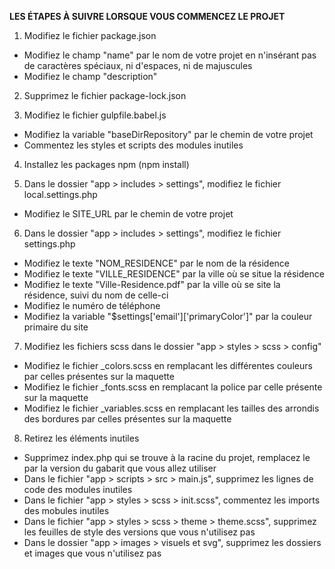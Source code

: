 **LES ÉTAPES À SUIVRE LORSQUE VOUS COMMENCEZ LE PROJET**

1. Modifiez le fichier package.json
- Modifiez le champ "name" par le nom de votre projet en n'insérant pas de caractères spéciaux, ni d'espaces, ni de majuscules
- Modifiez le champ "description"

2. Supprimez le fichier package-lock.json

3. Modifiez le fichier gulpfile.babel.js
- Modifiez la variable "baseDirRepository" par le chemin de votre projet
- Commentez les styles et scripts des modules inutiles

4. Installez les packages npm (npm install)

5. Dans le dossier "app > includes > settings", modifiez le fichier local.settings.php
- Modifiez le SITE_URL par le chemin de votre projet

6. Dans le dossier "app > includes > settings", modifiez le fichier settings.php
- Modifiez le texte "NOM_RESIDENCE" par le nom de la résidence
- Modifiez le texte "VILLE_RESIDENCE" par la ville où se situe la résidence
- Modifiez le texte "Ville-Residence.pdf" par la ville où se site la résidence, suivi du nom de celle-ci
- Modifiez le numéro de téléphone
- Modifiez la variable "$settings['email']['primaryColor']" par la couleur primaire du site

7. Modifiez les fichiers scss dans le dossier "app > styles > scss > config"
- Modifiez le fichier _colors.scss en remplacant les différentes couleurs par celles présentes sur la maquette
- Modifiez le fichier _fonts.scss en remplacant la police par celle présente sur la maquette
- Modifiez le fichier _variables.scss en remplacant les tailles des arrondis des bordures par celles présentes sur la maquette

8. Retirez les éléments inutiles
- Supprimez index.php qui se trouve à la racine du projet, remplacez le par la version du gabarit que vous allez utiliser
- Dans le fichier "app > scripts > src > main.js", supprimez les lignes de code des modules inutiles
- Dans le fichier "app > styles > scss > init.scss", commentez les imports des mobules inutiles
- Dans le fichier "app > styles > scss > theme > theme.scss", supprimez les feuilles de style des versions que vous n'utilisez pas
- Dans le dossier "app > images > visuels et svg", supprimez les dossiers et images que vous n'utilisez pas